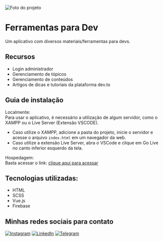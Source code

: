 
![Foto do projeto](https://github.com/lezzin/ferramentas-dev/assets/103830032/9f9f5eca-b088-4e27-8475-59d8cbefc8ec)

# Ferramentas para Dev

Um aplicativo com diversos materiais/ferramentas para devs.

## Recursos

- Login administrador
- Gerenciamento de tópicos
- Gerenciamento de conteúdos
- Artigos de dicas e tutoriais da plataforma dev.to

## Guia de instalação

Localmente:<br>
Para usar o aplicativo, é necessário a utilização de algum servidor, como o XAMPP ou o Live Server (Extensão VSCODE). 
* Caso utilize o XAMPP, adicione a pasta do projeto, inicie o servidor e acesse o arquivo `index.html` em um navegador da web. <br>
* Caso utilize a extensão Live Server, abra o VSCode e clique em Go Live no canto inferior esquerdo da tela.

Hospedagem:<br>
Basta acessar o link: [clique aqui para acessar](https://ferramentas-dev.vercel.app/)

## Tecnologias utilizadas:

* HTML
* SCSS
* Vue.js
* Firebase

## Minhas redes sociais para contato

[![Instagram](https://img.shields.io/badge/Instagram-E4405F?style=for-the-badge&logo=instagram&logoColor=white)](https://www.instagram.com/leandroadrian_/)
[![LinkedIn](https://img.shields.io/badge/LinkedIn-0077B5?style=for-the-badge&logo=linkedin&logoColor=white)](https://www.linkedin.com/in/leandro-adrian)
[![Telegram](https://img.shields.io/badge/Telegram-2CA5E0?style=for-the-badge&logo=telegram&logoColor=white)](https://t.me/LeandroAdrian)
